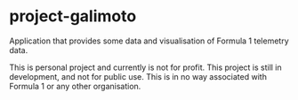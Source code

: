 # project-galimoto
Application that provides some data and visualisation of Formula 1 telemetry data.

This is personal project and currently is not for profit. This project is still in development, and not for public use.
This is in no way associated with Formula 1 or any other organisation.
